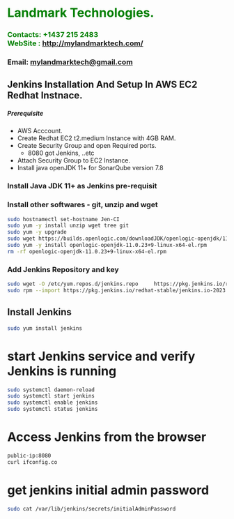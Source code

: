 #  **<span style="color:green">Landmark Technologies.</span>**
### **<span style="color:green">Contacts: +1437 215 2483<br> WebSite : <http://mylandmarktech.com/></span>**
### **Email: mylandmarktech@gmail.com**



## Jenkins Installation And Setup In AWS EC2 Redhat Instnace.
##### Prerequisite
+ AWS Acccount.
+ Create Redhat EC2 t2.medium Instance with 4GB RAM.
+ Create Security Group and open Required ports.
   + 8080 got Jenkins, ..etc
+ Attach Security Group to EC2 Instance.
+ Install java openJDK 11+ for SonarQube version 7.8

### Install Java JDK 11+ as Jenkins pre-requisit
### Install other softwares - git, unzip and wget

``` sh
sudo hostnamectl set-hostname Jen-CI
sudo yum -y install unzip wget tree git
sudo yum -y upgrade
sudo wget https://builds.openlogic.com/downloadJDK/openlogic-openjdk/11.0.23+9/openlogic-openjdk-11.0.23+9-linux-x64-el.rpm
sudo yum -y install openlogic-openjdk-11.0.23+9-linux-x64-el.rpm
rm -rf openlogic-openjdk-11.0.23+9-linux-x64-el.rpm
```
###  Add Jenkins Repository and key
```sh
sudo wget -O /etc/yum.repos.d/jenkins.repo     https://pkg.jenkins.io/redhat-stable/jenkins.repo
sudo rpm --import https://pkg.jenkins.io/redhat-stable/jenkins.io-2023.key
```

## Install Jenkins
```sh
sudo yum install jenkins
```
# start Jenkins  service and verify Jenkins is running
```sh
sudo systemctl daemon-reload
sudo systemctl start jenkins
sudo systemctl enable jenkins
sudo systemctl status jenkins
```
# Access Jenkins from the browser
```sh
public-ip:8080
curl ifconfig.co 
```
# get jenkins initial admin password
```sh
sudo cat /var/lib/jenkins/secrets/initialAdminPassword
```

